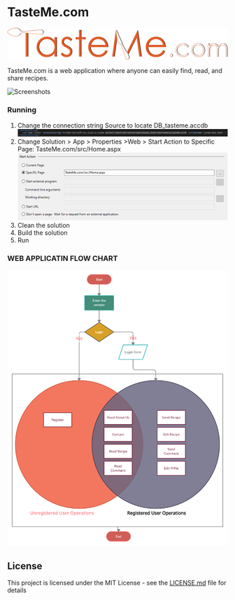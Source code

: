 # TasteMe.com

![Logo](rm-img/0.png)

TasteMe.com is a web application where anyone can easily find, read, and share recipes.

![Screenshots](rm-img/m0.png)

### Running

1.	Change the connection string Source to locate DB_tasteme.accdb
![WebConfig](rm-img/r0.png)
2.	Change Solution > App > Properties >Web > Start Action to Specific Page: TasteMe.com/src/Home.aspx
![Property](rm-img/r1.png)
3.	Clean the solution
4.	Build the solution
5.	Run

### WEB APPLICATIN FLOW CHART

![FlowChart](rm-img/fc.png)

## License

This project is licensed under the MIT License - see the [LICENSE.md](LICENSE.md) file for details
